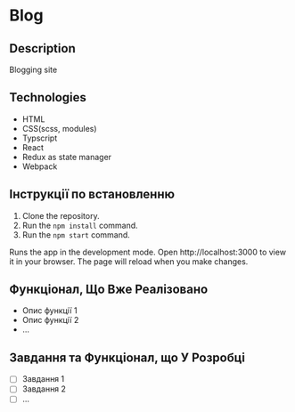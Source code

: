 # Blog

## Description
Blogging site

## Technologies
- HTML
- CSS(scss, modules)
- Typscript
- React
- Redux as state manager
- Webpack

## Інструкції по встановленню
1. Clone the repository.
2. Run the `npm install` command.
3. Run the `npm start` command.

Runs the app in the development mode.
Open http://localhost:3000 to view it in your browser.
The page will reload when you make changes.

## Функціонал, Що Вже Реалізовано
- Опис функції 1
- Опис функції 2
- ...

## Завдання та Функціонал, що У Розробці
- [ ] Завдання 1
- [ ] Завдання 2
- [ ] ...
